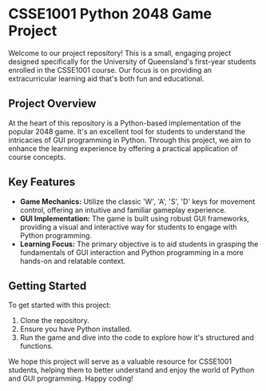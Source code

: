 # CSSE1001 Python 2048 Game Project

Welcome to our project repository! This is a small, engaging project designed specifically for the University of Queensland's first-year students enrolled in the CSSE1001 course. Our focus is on providing an extracurricular learning aid that's both fun and educational.

## Project Overview

At the heart of this repository is a Python-based implementation of the popular 2048 game. It's an excellent tool for students to understand the intricacies of GUI programming in Python. Through this project, we aim to enhance the learning experience by offering a practical application of course concepts.

## Key Features

- **Game Mechanics:** Utilize the classic 'W', 'A', 'S', 'D' keys for movement control, offering an intuitive and familiar gameplay experience.
- **GUI Implementation:** The game is built using robust GUI frameworks, providing a visual and interactive way for students to engage with Python programming.
- **Learning Focus:** The primary objective is to aid students in grasping the fundamentals of GUI interaction and Python programming in a more hands-on and relatable context.

## Getting Started

To get started with this project:
1. Clone the repository.
2. Ensure you have Python installed.
3. Run the game and dive into the code to explore how it's structured and functions.

We hope this project will serve as a valuable resource for CSSE1001 students, helping them to better understand and enjoy the world of Python and GUI programming. Happy coding!


